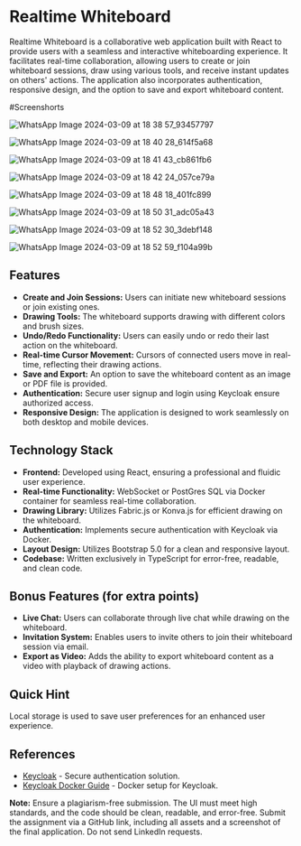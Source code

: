 # Realtime Whiteboard

Realtime Whiteboard is a collaborative web application built with React to provide users with a seamless and interactive whiteboarding experience. It facilitates real-time collaboration, allowing users to create or join whiteboard sessions, draw using various tools, and receive instant updates on others' actions. The application also incorporates authentication, responsive design, and the option to save and export whiteboard content.

#Screenshorts

![WhatsApp Image 2024-03-09 at 18 38 57_93457797](https://github.com/mangesh123vispute/Realtime-whiteboard/assets/112755002/0a5b395d-2ccf-47be-8658-fe582ea8d44f)

![WhatsApp Image 2024-03-09 at 18 40 28_614f5a68](https://github.com/mangesh123vispute/Realtime-whiteboard/assets/112755002/486dc52d-0048-4284-ac7a-3e04d433a8f6)

![WhatsApp Image 2024-03-09 at 18 41 43_cb861fb6](https://github.com/mangesh123vispute/Realtime-whiteboard/assets/112755002/8a590d2f-9782-4792-9ef5-778fe4a8ede5)

![WhatsApp Image 2024-03-09 at 18 42 24_057ce79a](https://github.com/mangesh123vispute/Realtime-whiteboard/assets/112755002/9098264a-2dee-43f2-9fb7-f8bb53109f19)

![WhatsApp Image 2024-03-09 at 18 48 18_401fc899](https://github.com/mangesh123vispute/Realtime-whiteboard/assets/112755002/8576b003-0ab6-46e9-9286-4a9527b74aa4)

![WhatsApp Image 2024-03-09 at 18 50 31_adc05a43](https://github.com/mangesh123vispute/Realtime-whiteboard/assets/112755002/6de3788d-a2e9-49df-b701-765fce89de58)

![WhatsApp Image 2024-03-09 at 18 52 30_3debf148](https://github.com/mangesh123vispute/Realtime-whiteboard/assets/112755002/bf49e91a-caea-4801-b742-7c9b1d463975)

![WhatsApp Image 2024-03-09 at 18 52 59_f104a99b](https://github.com/mangesh123vispute/Realtime-whiteboard/assets/112755002/a052da8a-3b0a-4b3e-afaf-db9348b2b6ea)


## Features

- **Create and Join Sessions:** Users can initiate new whiteboard sessions or join existing ones.
- **Drawing Tools:** The whiteboard supports drawing with different colors and brush sizes.
- **Undo/Redo Functionality:** Users can easily undo or redo their last action on the whiteboard.
- **Real-time Cursor Movement:** Cursors of connected users move in real-time, reflecting their drawing actions.
- **Save and Export:** An option to save the whiteboard content as an image or PDF file is provided.
- **Authentication:** Secure user signup and login using Keycloak ensure authorized access.
- **Responsive Design:** The application is designed to work seamlessly on both desktop and mobile devices.

## Technology Stack

- **Frontend:** Developed using React, ensuring a professional and fluidic user experience.
- **Real-time Functionality:** WebSocket or PostGres SQL via Docker container for seamless real-time collaboration.
- **Drawing Library:** Utilizes Fabric.js or Konva.js for efficient drawing on the whiteboard.
- **Authentication:** Implements secure authentication with Keycloak via Docker.
- **Layout Design:** Utilizes Bootstrap 5.0 for a clean and responsive layout.
- **Codebase:** Written exclusively in TypeScript for error-free, readable, and clean code.

## Bonus Features (for extra points)

- **Live Chat:** Users can collaborate through live chat while drawing on the whiteboard.
- **Invitation System:** Enables users to invite others to join their whiteboard session via email.
- **Export as Video:** Adds the ability to export whiteboard content as a video with playback of drawing actions.

## Quick Hint

Local storage is used to save user preferences for an enhanced user experience.

## References

- [Keycloak](https://www.keycloak.org/) - Secure authentication solution.
- [Keycloak Docker Guide](https://www.keycloak.org/getting-started/getting-started-docker) - Docker setup for Keycloak.

**Note:** Ensure a plagiarism-free submission. The UI must meet high standards, and the code should be clean, readable, and error-free. Submit the assignment via a GitHub link, including all assets and a screenshot of the final application. Do not send LinkedIn requests.
